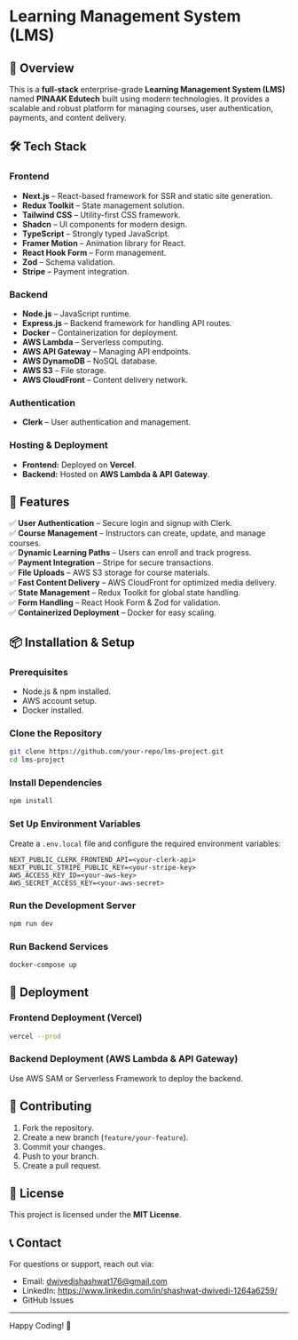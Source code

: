 # Learning Management System (LMS)

## 🚀 Overview
This is a **full-stack** enterprise-grade **Learning Management System (LMS)** named  **PINAAK Edutech** built using modern technologies. It provides a scalable and robust platform for managing courses, user authentication, payments, and content delivery.

## 🛠 Tech Stack
### **Frontend**
- **Next.js** – React-based framework for SSR and static site generation.
- **Redux Toolkit** – State management solution.
- **Tailwind CSS** – Utility-first CSS framework.
- **Shadcn** – UI components for modern design.
- **TypeScript** – Strongly typed JavaScript.
- **Framer Motion** – Animation library for React.
- **React Hook Form** – Form management.
- **Zod** – Schema validation.
- **Stripe** – Payment integration.

### **Backend**
- **Node.js** – JavaScript runtime.
- **Express.js** – Backend framework for handling API routes.
- **Docker** – Containerization for deployment.
- **AWS Lambda** – Serverless computing.
- **AWS API Gateway** – Managing API endpoints.
- **AWS DynamoDB** – NoSQL database.
- **AWS S3** – File storage.
- **AWS CloudFront** – Content delivery network.

### **Authentication**
- **Clerk** – User authentication and management.

### **Hosting & Deployment**
- **Frontend:** Deployed on **Vercel**.
- **Backend:** Hosted on **AWS Lambda & API Gateway**.

## 📂 Features
✅ **User Authentication** – Secure login and signup with Clerk.  
✅ **Course Management** – Instructors can create, update, and manage courses.  
✅ **Dynamic Learning Paths** – Users can enroll and track progress.  
✅ **Payment Integration** – Stripe for secure transactions.  
✅ **File Uploads** – AWS S3 storage for course materials.  
✅ **Fast Content Delivery** – AWS CloudFront for optimized media delivery.  
✅ **State Management** – Redux Toolkit for global state handling.  
✅ **Form Handling** – React Hook Form & Zod for validation.  
✅ **Containerized Deployment** – Docker for easy scaling.  

## 📦 Installation & Setup
### **Prerequisites**
- Node.js & npm installed.
- AWS account setup.
- Docker installed.

### **Clone the Repository**
```bash
git clone https://github.com/your-repo/lms-project.git
cd lms-project
```

### **Install Dependencies**
```bash
npm install
```

### **Set Up Environment Variables**
Create a `.env.local` file and configure the required environment variables:
```
NEXT_PUBLIC_CLERK_FRONTEND_API=<your-clerk-api>
NEXT_PUBLIC_STRIPE_PUBLIC_KEY=<your-stripe-key>
AWS_ACCESS_KEY_ID=<your-aws-key>
AWS_SECRET_ACCESS_KEY=<your-aws-secret>
```

### **Run the Development Server**
```bash
npm run dev
```

### **Run Backend Services**
```bash
docker-compose up
```

## 🚀 Deployment
### **Frontend Deployment (Vercel)**
```bash
vercel --prod
```
### **Backend Deployment (AWS Lambda & API Gateway)**
Use AWS SAM or Serverless Framework to deploy the backend.

## 📌 Contributing
1. Fork the repository.
2. Create a new branch (`feature/your-feature`).
3. Commit your changes.
4. Push to your branch.
5. Create a pull request.

## 📄 License
This project is licensed under the **MIT License**.

## 📞 Contact
For questions or support, reach out via:
- Email: dwivedishashwat176@gmail.com
- LinkedIn: https://www.linkedin.com/in/shashwat-dwivedi-1264a6259/
- GitHub Issues

---
Happy Coding! 🚀



